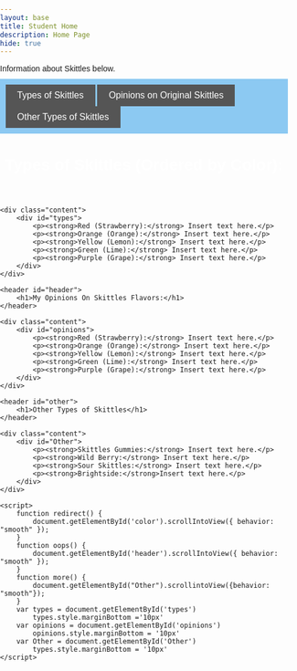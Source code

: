 ```yaml
---
layout: base
title: Student Home 
description: Home Page
hide: true
---
```


<html lang="en">
<head>
    <meta charset="UTF-8">
    <meta name="viewport" content="width=device-width, initial-scale=1.0">
    <style>
        body {
            font-family: Arial, sans-serif;
            margin: 0;
            padding: 0;
        }
        .header {
            background-color: #333; 
            color: white;
            padding: 10px 20px;
            text-align: center;
        }
        .subnav {
            background-color: hsl(204, 80%, 75%);
            padding: 10px;
            position: sticky;
            top: 0;
            z-index: 1000;
        }
        .subnav button {
            background-color: #555;
            color: white;
            border: none;
            padding: 10px 20px;
            cursor: pointer;
            font-size: 16px;
        }
        .subnav button:hover {
            background-color: #666;
        }
        .content {
            margin: 20px;
        }
        h1 {
            color: #ffffff;
        }
        p {
            margin: 10px 0;
        }
    </style>
</head>

<p>Information about Skittles below.</p>

<body>
    <div class="subnav">
        <button onclick="redirect()">Types of Skittles</button>
        <button onclick="oops()">Opinions on Original Skittles</button>
        <button onclick="more()">Other Types of Skittles</button>
    </div>
    <header id="color">
        <h1>Types of Skittles (Ordered by Color):</h1>
    </header>

    <div class="content">
        <div id="types">
            <p><strong>Red (Strawberry):</strong> Insert text here.</p>
            <p><strong>Orange (Orange):</strong> Insert text here.</p>
            <p><strong>Yellow (Lemon):</strong> Insert text here.</p>
            <p><strong>Green (Lime):</strong> Insert text here.</p>
            <p><strong>Purple (Grape):</strong> Insert text here.</p>
        </div>
    </div>

    <header id="header">
        <h1>My Opinions On Skittles Flavors:</h1>
    </header>

    <div class="content">
        <div id="opinions">
            <p><strong>Red (Strawberry):</strong> Insert text here.</p>
            <p><strong>Orange (Orange):</strong> Insert text here.</p>
            <p><strong>Yellow (Lemon):</strong> Insert text here.</p>
            <p><strong>Green (Lime):</strong> Insert text here.</p>
            <p><strong>Purple (Grape):</strong> Insert text here.</p>
        </div>
    </div>

    <header id="other">
        <h1>Other Types of Skittles</h1>
    </header>

    <div class="content">
        <div id="Other">
            <p><strong>Skittles Gummies:</strong> Insert text here.</p>
            <p><strong>Wild Berry:</strong> Insert text here.</p>
            <p><strong>Sour Skittles:</strong> Insert text here.</p>
            <p><strong>Brightside:</strong>Insert text here.</p>
        </div>
    </div>

    <script>
        function redirect() {
            document.getElementById('color').scrollIntoView({ behavior: "smooth" });
        }
        function oops() {
            document.getElementById('header').scrollIntoView({ behavior: "smooth" });
        }
        function more() {
            document.getElementById("Other").scrollintoView({behavior: "smooth"});
        }
        var types = document.getElementById('types')
            types.style.marginBottom ='10px'
        var opinions = document.getElementById('opinions')
            opinions.style.marginBottom = '10px'
        var Other = document.getElementById('Other')
            types.style.marginBottom = '10px'
    </script>
</body>
</html>
